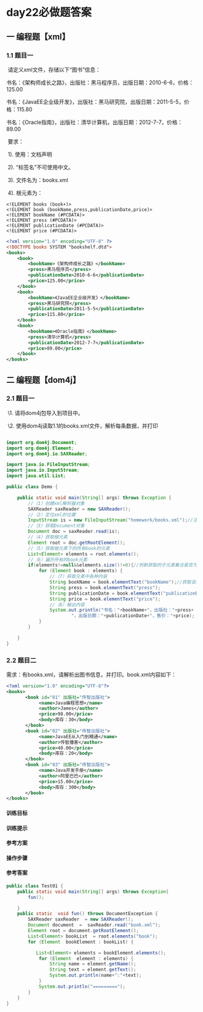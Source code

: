 # 			day22必做题答案

## 一 编程题【xml】

### 1.1 题目一

​    请定义xml文件，存储以下“图书”信息：

​    书名：《架构师成长之路》，出版社：黑马程序员，出版日期：2010-6-6，价格：125.00

​    书名：《JavaEE企业级开发》，出版社：黑马研究院，出版日期：2011-5-5，价格：115.80

​    书名：《Oracle指南》，出版社：清华计算机，出版日期：2012-7-7，价格：89.00

 

​    要求：

​    1). 使用：文档声明

​    2). “标签名”不可使用中文。

​    3). 文件名为：books.xml

​    4). 根元素为：<books>

~~~xml-dtd
<!ELEMENT books (book+)>
<!ELEMENT book (bookName,press,publicationDate,price)>
<!ELEMENT bookName (#PCDATA)>
<!ELEMENT press (#PCDATA)>
<!ELEMENT publicationDate (#PCDATA)>
<!ELEMENT price (#PCDATA)>
~~~

~~~xml
<?xml version="1.0" encoding="UTF-8" ?>
<!DOCTYPE books SYSTEM "bookshelf.dtd">
<books>
    <book>
        <bookName>《架构师成长之路》</bookName>
        <press>黑马程序员</press>
        <publicationDate>2010-6-6</publicationDate>
        <price>125.00</price>
    </book>
    <book>
        <bookName>《JavaEE企业级开发》</bookName>
        <press>黑马研究院</press>
        <publicationDate>2011-5-5</publicationDate>
        <price>115.80</price>
    </book>
    <book>
        <bookName>《Oracle指南》</bookName>
        <press>清华计算机</press>
        <publicationDate>2012-7-7</publicationDate>
        <price>89.00</price>
    </book>
</books>
~~~



## 二 编程题【dom4j】

### 2.1 题目一

​    \1. 请将dom4j包导入到项目中。

​    \2. 使用dom4j读取1.1的books.xml文件，解析每条数据，并打印

~~~java

import org.dom4j.Document;
import org.dom4j.Element;
import org.dom4j.io.SAXReader;

import java.io.FileInputStream;
import java.io.InputStream;
import java.util.List;

public class Demo {

    public static void main(String[] args) throws Exception {
        //（1）创建xml解析器对象
        SAXReader saxReader = new SAXReader();
        //（2）定位xml的位置
        InputStream is = new FileInputStream("homework/books.xml");//注意这里的文件定位，根据自己的文件位置来定义
        //（3）获取Document对象
        Document doc = saxReader.read(is);
        //（4）获取根元素
        Element root = doc.getRootElement();
        //（5）获取根元素下的所有book的元素
        List<Element> elements = root.elements();
        //（6）遍历所有的book元素
        if(elements!=null&&elements.size()!=0){//判断获取的子元素集合是否为空
            for (Element book : elements) {
                //（7）获取元素中各种内容
                String bookName = book.elementText("bookName");//获取该元素的子元素所对应的元素的文本内容
                String press = book.elementText("press");
                String publicationDate = book.elementText("publicationDate");
                String price = book.elementText("price");
                //（8）输出内容
                System.out.println("书名："+bookName+"，出版社："+press+
                        "，出版日期："+publicationDate+"，售价："+price);
            }
        }

    }
}

~~~

### 2.2 题目二

需求：有books.xml，请解析出图书信息，并打印。book.xml内容如下：

```xml
<?xml version="1.0" encoding="UTF-8"?>
<books>
       <book id="01" 出版社="传智出版社">
            <name>Java编程思想</name>
            <author>James</author>
            <price>98.00</price>
            <body>库存：30</body>
       </book>
       <book id="02" 出版社="传智出版社">
            <name>JavaEE从入门到精通</name>
            <author>传智播客</author>
            <price>40.00</price>
            <body>库存：20</body>
       </book>
       <book id="03" 出版社="传智出版社">
            <name>Java开发手册</name>
            <author>阿里巴巴</author>
            <price>15.00</price>
            <body>库存：300</body>
       </book>
</books>
```

#### 训练目标

#### 训练提示

#### 参考方案

#### 操作步骤

#### 参考答案

```java
public class Test01 {
    public static void main(String[] args) throws Exception{
        fun();

    }
    public static  void fun() throws DocumentException {
        SAXReader saxReader  = new SAXReader();
        Document document  =  saxReader.read("book.xml");
        Element root = document.getRootElement();
        List<Element> bookList  = root.elements("book");
        for (Element  bookElement : bookList) {

           List<Element> elements = bookElement.elements();
            for (Element  element : elements) {
                String name = element.getName();
                String text = element.getText();
                System.out.println(name+":"+text);
            }
            System.out.println("=========");
        }
    }
}
```


